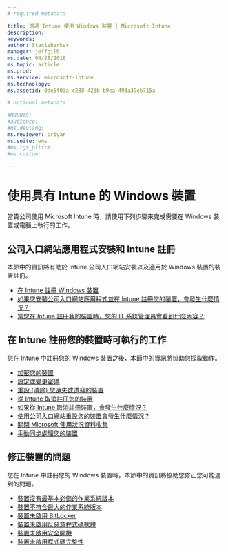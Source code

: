 ```yaml
---
# required metadata

title: 透過 Intune 使用 Windows 裝置 | Microsoft Intune
description:
keywords:
author: Staciebarker
manager: jeffgilb
ms.date: 04/28/2016
ms.topic: article
ms.prod:
ms.service: microsoft-intune
ms.technology:
ms.assetid: 0de5f03a-c288-423b-b9ea-493a39eb715a

# optional metadata

#ROBOTS:
#audience:
#ms.devlang:
ms.reviewer: priyar
ms.suite: ems
#ms.tgt_pltfrm:
#ms.custom:

---
```


# 使用具有 Intune 的 Windows 裝置

當貴公司使用 Microsoft Intune 時，請使用下列步驟來完成需要在 Windows 裝置或電腦上執行的工作。

## 公司入口網站應用程式安裝和 Intune 註冊

本節中的資訊將有助於 Intune 公司入口網站安裝以及適用於 Windows 裝置的裝置註冊。

- [在 Intune 註冊 Windows 裝置](enroll-your-device-in-intune-windows.md)</br>
- [如果您安裝公司入口網站應用程式並在 Intune 註冊您的裝置，會發生什麼情況？](what-happens-if-you-install-the-company-portal-app-and-enroll-your-device-in-intune-windows.md)</br>
- [當您在 Intune 註冊我的裝置時，您的 IT 系統管理員會看到什麼內容？](what-can-your-it-administrator-see-when-you-enroll-your-device-in-intune-windows.md)

## 在 Intune 註冊您的裝置時可執行的工作

您在 Intune 中註冊您的 Windows 裝置之後，本節中的資訊將協助您採取動作。

- [加密您的裝置](encrypt-your-device-windows.md)</br>
- [設定或變更密碼](set-or-change-your-password-windows.md)</br>
- [重設 (清除) 您遺失或遭竊的裝置](reset-erase-your-lost-or-stolen-device-windows.md)</br>
- [從 Intune 取消註冊您的裝置](unenroll-your-device-from-intune-windows.md)</br>
- [如果從 Intune 取消註冊裝置，會發生什麼情況？](what-happens-if-you-unenroll-your-device-from-intune-windows.md)</br>
- [使用公司入口網站重設您的裝置會發生什麼情況？](what-happens-if-you-reset-your-device-using-the-company-portal-windows.md)</br>
- [關閉 Microsoft 使用狀況資料收集](turn-off-microsoft-usage-data-collection-windows.md)</br>
- [手動同步處理您的裝置](sync-your-device-manually-windows.md)

## 修正裝置的問題

您在 Intune 中註冊您的 Windows 裝置時，本節中的資訊將協助您修正您可能遇到的問題。

- [裝置沒有最基本必備的作業系統版本](device-doesnt-have-the-required-minimum-operating-system-version-windows.md)</br>
- [裝置不符合最大的作業系統版本](device-doesnt-comply-with-maximum-operating-system-version-windows.md)</br>
- [裝置未啟用 BitLocker](device-doesnt-have-bitlocker-enabled-windows.md)</br>
- [裝置未啟用反惡意程式碼軟體](device-doesnt-have-antimalware-software-enabled-windows.md)</br>
- [裝置未啟用安全開機](device-doesnt-have-secure-boot-enabled-windows.md)</br>
- [裝置未啟用程式碼完整性](device-doesnt-have-code-integrity-enabled-windows.md)




<!--HONumber=Jun16_HO1-->


